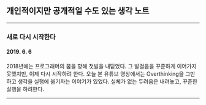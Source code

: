 ## 개인적이지만 공개적일 수도 있는 생각 노트
********
### 새로 다시 시작한다
#### 2019. 6. 6
2018년에는 프로그래머의 꿈을 향해 첫발을 내딛었다.
그 발걸음을 꾸준하게 이어가지 못했지만, 이제 다시 시작하려 한다.
오늘 본 유튜브 영상에서는 Overthinking을 그만하고 생각을 실행에 옮기자는 이야기가 있었다.
실체가 없는 두려움은 내려놓고, 꾸준한 실행을 하려한다.
********
